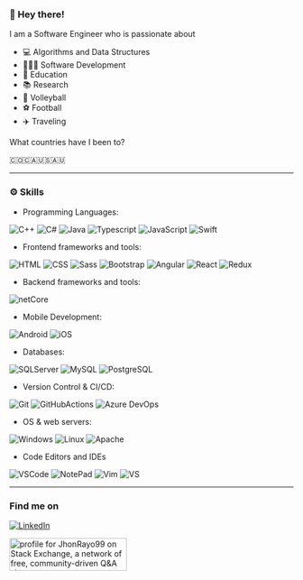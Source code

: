 
### 👋 Hey there!

I am a Software Engineer who is passionate about

- 💻 Algorithms and Data Structures
- 👨🏻‍💻 Software Development
- 🏫 Education
- 📚 Research
- 🏐 Volleyball
- ⚽ Football
- ✈️ Traveling

What countries have I been to?

🇨🇴🇨🇦🇺🇸🇦🇺

---

### ⚙️ Skills

- Programming Languages:

![C++](https://img.shields.io/badge/-C?style=flat-square&logo=c%2B%2B&logoColor=blue&color=rgba(0,0,0,0)&label=C%2B%2B&labelColor=rgba(0,0,0,0.0))
![C#](https://img.shields.io/badge/-C?style=flat-square&logo=c-Sharp&logoColor=purple&color=rgba(0,0,0,0)&label=C%23&labelColor=rgba(0,0,0,0.0))
![Java](https://img.shields.io/badge/-Java?style=flat-square&logo=java&logoColor=f8981d&color=rgba(0,0,0,0)&label=Java&labelColor=rgba(0,0,0,0.0))
![Typescript](https://img.shields.io/badge/-Typescript?style=flat-square&logo=typescript&logoColor=blue&color=rgba(0,0,0,0)&label=Typescript&labelColor=rgba(0,0,0,0.0))
![JavaScript](https://img.shields.io/badge/-JavaScript?style=flat-square&logo=javascript&color=rgba(0,0,0,0)&label=Javascript&labelColor=rgba(0,0,0,0.0))
![Swift](https://img.shields.io/badge/-Swift?style=flat-square&logo=Swift&color=rgba(0,0,0,0)&label=Swift&labelColor=rgba(0,0,0,0.0))

- Frontend frameworks and tools:

![HTML](https://img.shields.io/badge/-HTML?style=flat-square&logo=html5&color=rgba(0,0,0,0)&label=HTML5&labelColor=rgba(0,0,0,0.0))
![CSS](https://img.shields.io/badge/-CSS?style=flat-square&logo=css3&logoColor=1572b6&color=rgba(0,0,0,0)&label=CSS3&labelColor=rgba(0,0,0,0.0))
![Sass](https://img.shields.io/badge/-Sass?style=flat-square&logo=Sass&logoColor=CC6699&color=rgba(0,0,0,0)&label=Sass&labelColor=rgba(0,0,0,0.0))
![Bootstrap](https://img.shields.io/badge/-Bootstrap?style=flat-square&logo=bootstrap&color=rgba(0,0,0,0)&label=Bootstrap&labelColor=rgba(0,0,0,0.0))
![Angular](https://img.shields.io/badge/-Angular?style=flat-square&logo=angular&logoColor=DD0031&color=rgba(0,0,0,0)&label=Angular&labelColor=rgba(0,0,0,0.0))
![React](https://img.shields.io/badge/-React?style=flat-square&logo=react&color=rgba(0,0,0,0)&label=React&labelColor=rgba(0,0,0,0.0))
![Redux](https://img.shields.io/badge/-Redux?style=flat-square&logo=redux&color=rgba(0,0,0,0)&label=Redux&labelColor=rgba(0,0,0,0.0))

- Backend frameworks and tools:

![netCore](https://img.shields.io/badge/-ASP_NET?style=flat-square&logo=microsoft&logoColor=purple&color=rgba(0,0,0,0)&label=Net%20Core&labelColor=rgba(0,0,0,0.0))

- Mobile Development:

![Android](https://img.shields.io/badge/-Android?style=flat-square&logo=android&color=rgba(0,0,0,0)&label=Android&labelColor=rgba(0,0,0,0.0))
![iOS](https://img.shields.io/badge/-iOS?style=flat-square&logo=apple&color=rgba(0,0,0,0)&label=iOS&labelColor=rgba(0,0,0,0.0))

- Databases:

![SQLServer](https://img.shields.io/badge/-microsfotsqlserver?style=flat-square&logo=Microsoft-Sql-Server&logoColor=red&label=SQL%20Server&labelColor=rgba(0,0,0,0)&color=rgba(0,0,0,0))
![MySQL](https://img.shields.io/badge/-MySQL?style=flat-square&logo=mysql&color=rgba(0,0,0,0)&label=MySQL&labelColor=rgba(0,0,0,0.0))
![PostgreSQL](https://img.shields.io/badge/-postgresql?style=flat-square&logo=postgresql&color=rgba(0,0,0,0)&label=PostgreSQL&labelColor=rgba(0,0,0,0.0))

- Version Control & CI/CD:

![Git](https://img.shields.io/badge/-git?style=flat-square&logo=git&color=rgba(0,0,0,0)&label=Git&labelColor=rgba(0,0,0,0.0))
![GitHubActions](https://img.shields.io/badge/-githubactions?style=flat-square&logo=github-actions&color=rgba(0,0,0,0)&label=GitHub%20Actions&labelColor=rgba(0,0,0,0.0))
![Azure DevOps](https://img.shields.io/badge/-azureDevOps?style=flat-square&logo=Azure-DevOps&&logoColor=0078d7&color=rgba(0,0,0,0)&label=Azure%20DevOps&labelColor=rgba(0,0,0,0.0))

- OS & web servers:

![Windows](https://img.shields.io/badge/-windows?style=flat-square&logo=windows&logoColor=blue&color=rgba(0,0,0,0)&label=Windows&labelColor=rgba(0,0,0,0.0))
![Linux](https://img.shields.io/badge/-linux?style=flat-square&logo=linux&color=rgba(0,0,0,0)&label=Linux&labelColor=rgba(0,0,0,0.0))
![Apache](https://img.shields.io/badge/-apache?style=flat-square&logo=apache&logoColor=D22128&color=rgba(0,0,0,0)&label=Apache&labelColor=rgba(0,0,0,0.0))

- Code Editors and IDEs

![VSCode](https://img.shields.io/badge/-vscode?style=flat-square&logo=Visual-Studio-Code&logoColor=007acc&color=rgba(0,0,0,0)&label=VSCode&labelColor=rgba(0,0,0,0.0))
![NotePad](https://img.shields.io/badge/-notepaad?style=flat-square&logo=Notepad%2B%2B&logoColor=90E59A&color=rgba(0,0,0,0)&label=Notepad%2B%2B&labelColor=rgba(0,0,0,0.0))
![Vim](https://img.shields.io/badge/-vim?style=flat-square&logo=Vim&logoColor=019733&color=rgba(0,0,0,0)&label=Vim&labelColor=rgba(0,0,0,0.0))
![VS](https://img.shields.io/badge/-vs?style=flat-square&logo=Visual-Studio&logoColor=5C2D91&color=rgba(0,0,0,0)&label=VS&labelColor=rgba(0,0,0,0.0))

---

### Find me on


<a href="https://www.linkedin.com/in/jhon-rayo"><img src="https://img.shields.io/badge/LinkedIn--_.svg?style=social&logo=linkedin" alt="LinkedIn"></a>

<a href="https://stackexchange.com/users/17591418/jhonrayo99"><img src="https://stackexchange.com/users/flair/17591418.png" width="208" height="58" alt="profile for JhonRayo99 on Stack Exchange, a network of free, community-driven Q&amp;A sites" title="profile for JhonRayo99 on Stack Exchange, a network of free, community-driven Q&amp;A sites" /></a>
